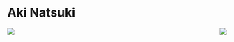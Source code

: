 # Aki Natsuki

<img align="left" src="https://github-readme-stats.vercel.app/api?username=akinazuki&count_private=true&show_icons=true&locale=cn&include_all_commits=true&v=1"> 

<img align="right" src="https://github-readme-stats.vercel.app/api/top-langs/?username=akinazuki&hide=css,html&layout=compact&langs_count=8">
